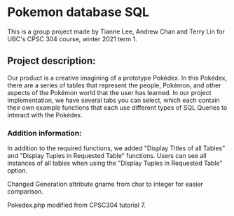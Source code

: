 # Pokemon database SQL

This is a group project made by Tianne Lee, Andrew Chan and Terry Lin for UBC's CPSC 304 course, winter 2021 term 1.

## Project description:
Our product is a creative imagining of a prototype Pokédex. In this Pokédex, there are a series of tables that represent the people, Pokémon, and other aspects of the Pokémon world that the user has learned. In our project implementation, we have several tabs you can select, which each contain their own example functions that each use different types of SQL Queries to interact with the Pokédex.




### Addition information:

In addition to the required functions, we added "Display Titles of all Tables" and "Display Tuples in Requested Table" functions. Users can see all instances of all tables when using the "Display Tuples in Requested Table" option.

Changed Generation attribute gname from char to integer for easier comparison.

Pokedex.php modified from CPSC304 tutorial 7.
